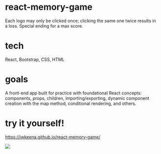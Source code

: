 # react-memory-game
Each logo may only be clicked once; clicking the same one twice results in a loss. Special ending for a max score.

# tech
React, Bootstrap, CSS, HTML

# goals
A front-end app built for practice with foundational React concepts: components, props, children, importing/exporting, dynamic component creation with the map method, conditional rendering, and others.

# try it yourself!
https://jwkeena.github.io/react-memory-game/

![](react-memory-game.gif)
